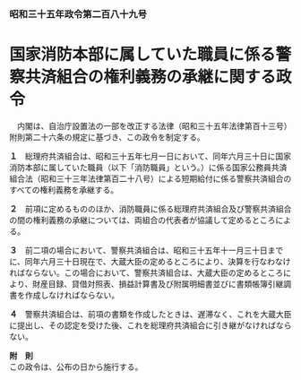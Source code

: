 ### 昭和三十五年政令第二百八十九号  
# 国家消防本部に属していた職員に係る警察共済組合の権利義務の承継に関する政令  
　内閣は、自治庁設置法の一部を改正する法律（昭和三十五年法律第百十三号）附則第二十六条の規定に基づき、この政令を制定する。  
  
**１**　総理府共済組合は、昭和三十五年七月一日において、同年六月三十日に国家消防本部に属していた職員（以下「消防職員」という。）に係る国家公務員共済組合法（昭和三十三年法律第百二十八号）による短期給付に係る警察共済組合のすべての権利義務を承継する。  
  
**２**　前項に定めるもののほか、消防職員に係る総理府共済組合及び警察共済組合の間の権利義務の承継については、両組合の代表者が協議して定めるところによる。  
  
**３**　前二項の場合において、警察共済組合は、昭和三十五年十一月三十日までに、同年六月三十日現在で、大蔵大臣の定めるところにより、決算を行なわなければならない。この場合において、警察共済組合は、大蔵大臣の定めるところにより、財産目録、貸借対照表、損益計算書及び附属明細書並びに書類帳簿引継調書を作成しなければならない。  
  
**４**　警察共済組合は、前項の書類を作成したときは、遅滞なく、これを大蔵大臣に提出し、その認定を受けた後、これを総理府共済組合に引き継がなければならない。  
  
**附　則**  
この政令は、公布の日から施行する。  
  

